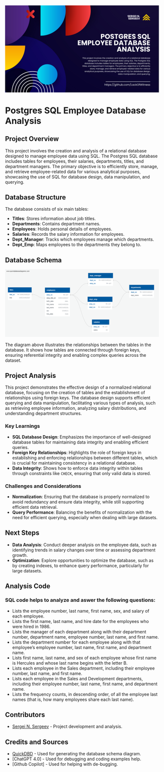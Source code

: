 ![alt text](<Project Analysis README graphic.png>)

# Postgres SQL Employee Database Analysis

## Project Overview

This project involves the creation and analysis of a relational database designed to manage employee data using SQL. The Postgres SQL database includes tables for employees, their salaries, departments, titles, and department managers. The primary objective is to efficiently store, manage, and retrieve employee-related data for various analytical purposes, showcasing the use of SQL for database design, data manipulation, and querying.

## Database Structure

The database consists of six main tables:

- **Titles**: Stores information about job titles.
- **Departments**: Contains department names.
- **Employees**: Holds personal details of employees.
- **Salaries**: Records the salary information for employees.
- **Dept_Manager**: Tracks which employees manage which departments.
- **Dept_Emp**: Maps employees to the departments they belong to.

## Database Schema

![Database Schema](Employee_DB_QuickDBD-Diagram.png)

The diagram above illustrates the relationships between the tables in the database. It shows how tables are connected through foreign keys, ensuring referential integrity and enabling complex queries across the dataset.

## Project Analysis

This project demonstrates the effective design of a normalized relational database, focusing on the creation of tables and the establishment of relationships using foreign keys. The database design supports efficient querying and data manipulation, facilitating various types of analysis, such as retrieving employee information, analyzing salary distributions, and understanding department structures.

### Key Learnings

- **SQL Database Design**: Emphasizes the importance of well-designed database tables for maintaining data integrity and enabling efficient queries.
- **Foreign Key Relationships**: Highlights the role of foreign keys in establishing and enforcing relationships between different tables, which is crucial for maintaining consistency in a relational database.
- **Data Integrity**: Shows how to enforce data integrity within tables through constraints like `CHECK`, ensuring that only valid data is stored.

### Challenges and Considerations

- **Normalization**: Ensuring that the database is properly normalized to avoid redundancy and ensure data integrity, while still supporting efficient data retrieval.
- **Query Performance**: Balancing the benefits of normalization with the need for efficient querying, especially when dealing with large datasets.

## Next Steps

- **Data Analysis**: Conduct deeper analysis on the employee data, such as identifying trends in salary changes over time or assessing department growth.
- **Optimization**: Explore opportunities to optimize the database, such as by creating indexes, to enhance query performance, particularly for large datasets.

## Analysis Code 

### SQL code helps to analyze and aswer the following questions:

- Lists the employee number, last name, first name, sex, and salary of each employee.
- Lists the first name, last name, and hire date for the employees who were hired in 1986.
- Lists the manager of each department along with their department number, department name, employee number, last name, and first name.
- Lists the department number for each employee along with that employee’s employee number, last name, first name, and department name.
- Lists first name, last name, and sex of each employee whose first name is Hercules and whose last name begins with the letter B.
- Lists each employee in the Sales department, including their employee number, last name, and first name.
- Lists each employee in the Sales and Development departments, including their employee number, last name, first name, and department name.
- Lists the frequency counts, in descending order, of all the employee last names (that is, how many employees share each last name).

## Contributors

- [Sergei N. Sergeev](https://github.com/LackOfWitness) - Project development and analysis.

## Credits and Sources

- [QuickDBD](https://www.quickdatabasediagrams.com/) - Used for generating the database schema diagram.
- [ChatGPT 4.0] - Used for debugging and coding examples help. 
- [Github Copilot] - Used for helping with de-bugging. 
